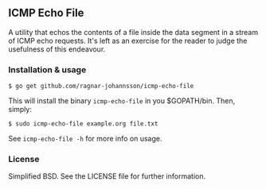 ## ICMP Echo File

A utility that echos the contents of a file inside the data segment in a stream of ICMP echo requests. It's left as an exercise for the reader to judge the usefulness of this endeavour.


### Installation & usage

```
$ go get github.com/ragnar-johannsson/icmp-echo-file
```

This will install the binary `icmp-echo-file` in you $GOPATH/bin. Then, simply:

```
$ sudo icmp-echo-file example.org file.txt
```

See `icmp-echo-file -h` for more info on usage.


### License

Simplified BSD. See the LICENSE file for further information.
